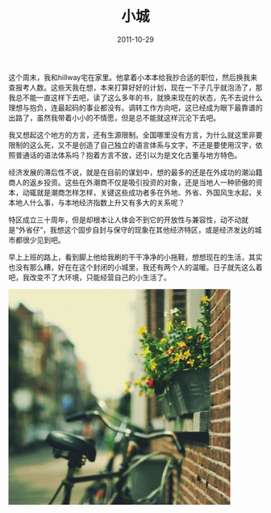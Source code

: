 ﻿---
title: "小城"
date: 2011-10-29
categories: 
  - "essay"
tags: 
  - "日记"
---

这个周末，我和hillway宅在家里。他拿着小本本给我抄合适的职位，然后换我来查报考人数。这些天我在想，本来打算好好的计划，现在一下子几乎就泡汤了，那我总不能一直这样下去吧，读了这么多年的书，就换来现在的状态，先不去说什么理想与抱负，连最起码的事业都没有。调转工作方向吧，这已经成为眼下最靠谱的出路了，虽然我带着小小的不情愿，但是总不能就这样沉沦下去吧。

我又想起这个地方的方言，还有生源限制。全国哪里没有方言，为什么就这里非要限制的这么死，又不是创造了自己独立的语言体系与文字，不还是要使用汉字，依照普通话的语法体系吗？抱着方言不放，还引以为是文化古董与地方特色。

经济发展的滞后性不说，就是在目前的谋划中，想的最多的还是在外成功的潮汕籍商人的返乡投资。这些在外潮商不仅是吸引投资的对象，还是当地人一种骄傲的资本，动辄就是潮商怎样怎样，关键这些成功者多在外地、外省、外国风生水起，关本地人什么事，与本地经济指数上升又有多大的关系呢？

特区成立三十周年，但是却根本让人体会不到它的开放性与兼容性，动不动就是“外省仔”，我想这个固步自封与保守的现象在其他经济特区，或是经济发达的城市都很少见到吧。

早上上班的路上，看到脚上他给我刷的干干净净的小拖鞋，想想现在的生活，其实也没有那么糟，好在在这个封闭的小城里，我还有两个人的温暖。日子就先这么着吧，我改变不了大环境，只能经营自己的小生活了。

![641167cfjw1dlv937uhx7j](/images/6225212043_44a5809f1b_z.jpg)

